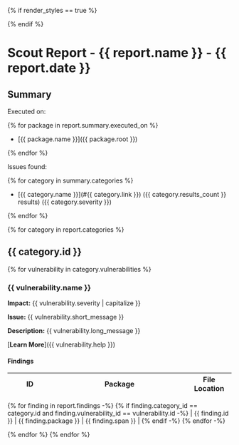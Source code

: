 {% if render_styles == true %}

<style>
  .markdown-body table {
    min-width: 100%;
    width: 100%;
    display: table;
  }
  thead {
    min-width: 100%;
    width: 100%;
  }
  th {
    min-width: 60%;
    width: 60%;
  }
  th:last-child {
    min-width: 20%;
    width: 20%;
  }
  th:first-child {
    min-width: 20%;
    width: 20%;
  }
</style>

{% endif %}

# Scout Report - {{ report.name }} - {{ report.date }}

## Summary

Executed on:

{% for package in report.summary.executed_on %}

- [{{ package.name }}]({{ package.root }})

{% endfor %}

Issues found:

{% for category in summary.categories %}

- [{{ category.name }}](#{{ category.link }}) ({{ category.results_count }} results) ({{ category.severity }})

{% endfor %}

{% for category in report.categories %}

## {{ category.id }}

{% for vulnerability in category.vulnerabilities %}

### {{ vulnerability.name }}

**Impact:** {{ vulnerability.severity | capitalize }}

**Issue:** {{ vulnerability.short_message }}

**Description:** {{ vulnerability.long_message }}

[**Learn More**]({{ vulnerability.help }})

#### Findings

| ID  | Package | File Location |
| --- | ------- | ------------- |
{% for finding in report.findings -%}
{% if finding.category_id == category.id and finding.vulnerability_id == vulnerability.id -%}
| {{ finding.id }} | {{ finding.package }} | {{ finding.span }} |
{% endif -%}
{% endfor -%}

{% endfor %}
{% endfor %}
